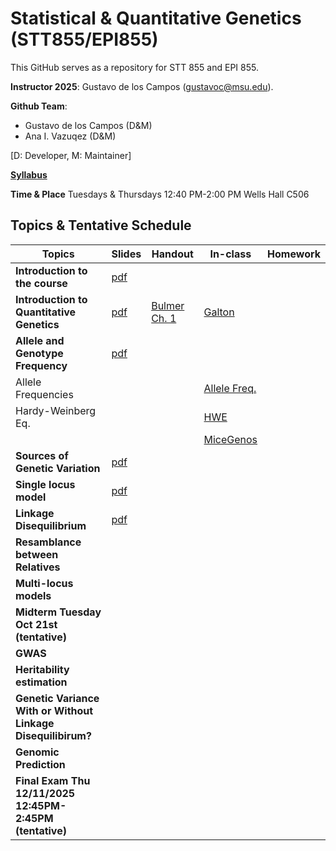 # Statistical & Quantitative Genetics (STT855/EPI855)


This GitHub serves as a repository for STT 855 and EPI 855.

**Instructor 2025**:  Gustavo de los Campos (gustavoc@msu.edu).

**Github Team**:
  - Gustavo de los Campos (D&M)
  - Ana I. Vazuqez (D&M)

[D: Developer, M: Maintainer]



**[Syllabus](https://www.dropbox.com/scl/fi/h4e7cqg0h7mbv9yppyu94/STT855_EPI855_Syllabus_Fall_2025.doc?rlkey=ra4gh1zeie8q9o6dkc6tpvhi1&dl=0)**

**Time & Place** Tuesdays & Thursdays 12:40 PM-2:00 PM Wells Hall C506

## Topics & Tentative Schedule



| Topics | Slides | Handout| In-class | Homework|
|----|----|---|---|----|
|**Introduction to the course** | [pdf](https://www.dropbox.com/scl/fi/4ub3wm7jp0jnoy7wgle63/0-CourseStructureAndRules.pdf?rlkey=5tgw8y0mhvc15fov7at1eupw8&dl=0) |  |  | |
|**Introduction to Quantitative Genetics** | [pdf](https://www.dropbox.com/scl/fi/wh8wp00t1p9gcyrdt5xo5/1-AbriefHistoryOfQuantiativeGenetics.pdf?rlkey=jed38em86mb2bp7uquly7hg2b&dl=0) | [Bulmer Ch. 1](https://www.dropbox.com/scl/fi/gw3j39wuslcr9fl9a0atx/Bulmer_Intro.pdf?rlkey=few0iou7shvyb1hu91jd2wfta&dl=0) | [Galton](https://github.com/gdlc/STAT_GEN/blob/main/INCLASS/Galton.md) | |
| **Allele and Genotype Frequency** | [pdf](https://www.dropbox.com/scl/fi/p2xedzyiqdgohhf7t3ikk/4-FrequenciesAndHardyWeinberg.pdf?rlkey=kac98rf39pn37fci445rv7j9e&dl=0) |   | | |
| Allele Frequencies  |  | | [Allele Freq.](https://github.com/gdlc/STAT_GEN/blob/main/INCLASS/AlleleFreq.md) | 
| Hardy-Weinberg Eq. | | | [HWE](https://github.com/gdlc/STAT_GEN/blob/main/INCLASS/HWE.md) | 
|  | | | [MiceGenos](https://github.com/gdlc/STAT_GEN/blob/main/INCLASS/miceGenomes.md) | 
| **Sources of Genetic Variation** | [pdf](https://www.dropbox.com/scl/fi/pctkzw48fny4psckh0pje/5-ChangesInAlleleFrequency.pdf?rlkey=bvorwd2a110o9b1qy0fykehin&dl=0) |  | |
| **Single locus model** | [pdf]() |  | |
| **Linkage Disequilibrium** | [pdf](https://www.dropbox.com/scl/fi/dlnrvlwqmmcsiswjmn455/6-MeansAndVariances.pdf?rlkey=o3223lhysffdvgd8rwoq9pq6b&dl=0) |  | |
| **Resamblance between Relatives** |  |  | |
| **Multi-locus models** |  |  | |
| **Midterm Tuesday Oct 21st (tentative)** |  |  | |
| **GWAS** |  |  | |
| **Heritability estimation** |  |  | |
| **Genetic Variance With or Without Linkage Disequilibirum?** |  |  | |
| **Genomic Prediction** |  |  | |
| **Final Exam  Thu 12/11/2025 12:45PM-2:45PM (tentative)** |  |  | |
